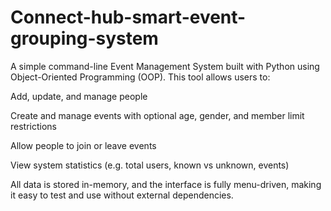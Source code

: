 # Connect-hub-smart-event-grouping-system
A simple command-line Event Management System built with Python using Object-Oriented Programming (OOP). This tool allows users to:

Add, update, and manage people

Create and manage events with optional age, gender, and member limit restrictions

Allow people to join or leave events

View system statistics (e.g. total users, known vs unknown, events)

All data is stored in-memory, and the interface is fully menu-driven, making it easy to test and use without external dependencies.
